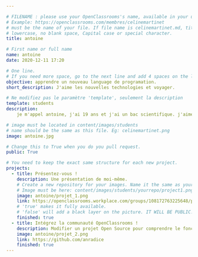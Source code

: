 ```yaml
---

# FILENAME : please use your OpenClassrooms's name, available in your url.
# Example: https://openclassrooms.com/membres/celinemartinet
# must be the name of your file. If file name is celinemartinet.md, title is celinemartinet.
# lowercase, no blank space, Capital case or special character.
title: antoine

# First name or full name
name: antoine
date: 2020-12-11 17:20

# One line.
# If you need more space, go to the next line and add 4 spaces on the left, as in 'description'.
objective: apprendre un nouveau language de programation.
short_description: J'aime les nouvelles technologies et voyager.

# Ne modifiez pas le paramètre 'template', seulement la description
template: students
description:
    je m'appel antoine, j'ai 19 ans et j'ai un bac scientifique. j'aime voyager un peu partout et mon but est de devenir independant.

# image must be located in content/images/students
# name should be the same as this file. Eg: celinemartinet.png
image: antoine.jpg

# Change this to True when you do you pull request.
public: True

# You need to keep the exact same structure for each new project.
projects:
  - title: Présentez-vous !
    description: Une présentation de moi-même.
    # Create a new repository for your images. Name it the same as your nickname and profile picture.
    # Image must be here: content/images/students/yourrepo/project1.png
    image: antoine/projet_1.png
    link: https://openclassrooms.workplace.com/groups/108172763225648/permalink/668381670538085/
    # 'true' makes it fully available.
    # 'false' will add a black layer on the picture. IT WILL BE PUBLIC!
    finished: true
  - title: Intégrez la communauté OpenClassrooms !
    description: Modifier un projet Open Source pour comprendre le fonctionnement de Git, de Github et des pull requests. 
    image: antoine/projet_2.png
    link: https://github.com/anradice
    finished: true
---
```

